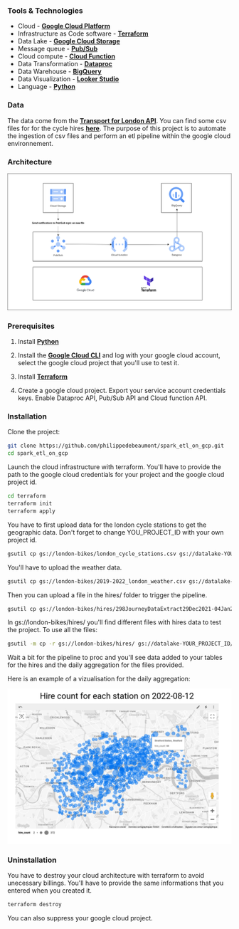 ### Tools & Technologies

- Cloud - [**Google Cloud Platform**](https://cloud.google.com)
- Infrastructure as Code software - [**Terraform**](https://www.terraform.io)
- Data Lake - [**Google Cloud Storage**](https://cloud.google.com/storage)
- Message queue - [**Pub/Sub**](https://cloud.google.com/pubsub)
- Cloud compute - [**Cloud Function**](https://cloud.google.com/functions)
- Data Transformation - [**Dataproc**](https://cloud.google.com/dataproc)
- Data Warehouse - [**BigQuery**](https://cloud.google.com/bigquery)
- Data Visualization - [**Looker Studio**](https://cloud.google.com/looker-studio)
- Language - [**Python**](https://www.python.org)

### Data
The data come from the [**Transport for London API**](https://tfl.gov.uk/info-for/open-data-users/our-open-data). You can find some csv files for for the cycle hires [**here**](https://cycling.data.tfl.gov.uk/). The purpose of this project is to automate the ingestion of csv files and perform an etl pipeline within the google cloud environnement.

### Architecture
![map](images/diagram.png)

### Prerequisites
1. Install [**Python**](https://www.python.org/downloads/source/)

2. Install the [**Google Cloud CLI**](https://cloud.google.com/sdk/docs/install-sdk) and log with your google cloud account, select the google cloud project that you'll use to test it.

3. Install [**Terraform**](https://developer.hashicorp.com/terraform/downloads)

4. Create a google cloud project. Export your service account credentials keys. Enable Dataproc API, Pub/Sub API and Cloud function API.

### Installation

Clone the project:
```sh
git clone https://github.com/philippedebeaumont/spark_etl_on_gcp.git
cd spark_etl_on_gcp
```

Launch the cloud infrastructure with terraform. You'll have to provide the path to the google cloud credentials for your project and the google cloud project id.
```sh
cd terraform
terraform init
terraform apply
```

You have to first upload data for the london cycle stations to get the geographic data. Don't forget to change YOU_PROJECT_ID with your own project id.
```sh
gsutil cp gs://london-bikes/london_cycle_stations.csv gs://datalake-YOUR_PROJECT_ID/london_cycle_stations.csv
```

You'll have to upload the weather data.
```sh
gsutil cp gs://london-bikes/2019-2022_london_weather.csv gs://datalake-YOUR_PROJECT_ID/2019-2022_london_weather.csv
```

Then you can upload a file in the hires/ folder to trigger the pipeline.
```sh
gsutil cp gs://london-bikes/hires/298JourneyDataExtract29Dec2021-04Jan2022.csv gs://datalake-YOUR_PROJECT_ID/hires/298JourneyDataExtract29Dec2021-04Jan2022.csv
```

In gs://london-bikes/hires/ you'll find different files with hires data to test the project. To use all the files:
```sh
gsutil -m cp -r gs://london-bikes/hires/ gs://datalake-YOUR_PROJECT_ID/hires/
```

Wait a bit for the pipeline to proc and you'll see data added to your tables for the hires and the daily aggregation for the files provided.

Here is an example of a vizualisation for the daily aggregation:

![map](images/daily_agg_map_example.png)

### Uninstallation
You have to destroy your cloud architecture with terraform to avoid unecessary billings. You'll have to provide the same informations that you entered when you created it.
```sh
terraform destroy
```

You can also suppress your google cloud project.